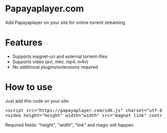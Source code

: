 <h1>Papayaplayer.com</h1>
Add Papayaplayer on your site for online torrent streaming

<h1>Features</h1>
<ul>
		<li><a>Supports magnet-uri and external torrent-files</a></li>
		<li><a>Supports video (avi, mkv, mp4, m4v)</a></li>
    <li><a>No additional plugins/extensions required</a></li>
</ul>

<h1>How to use</h1>
Just add this code on your site:
<pre>
&lt;script src=&quot;https://papayaplayer.com/sdk.js&quot; charset=&quot;utf-8&quot; async&gt;&lt;/script&gt;
&lt;video height=&quot;height&quot; width=&quot;width&quot; src=&quot;magnet link&quot; controls&gt;&lt;/video&gt;
</pre>
Required fields: "height", "width", "link" and magic will happen.
